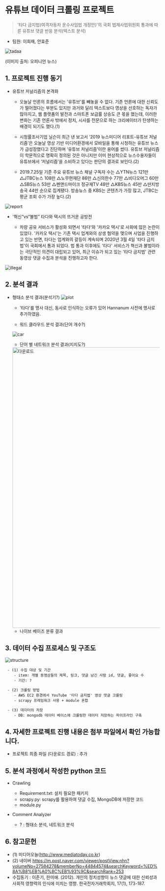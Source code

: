 # 유튜브 데이터 크롤링 프로젝트
> '타다 금지법(여객자동차 운수사업법 개정안)'의 국회 법제사법위원회 통과에 따른 유튜브 댓글 반응 분석(텍스트 분석)
- 팀원: 이희재, 안효준

![tadaa](https://user-images.githubusercontent.com/60166667/80869909-fc7e0600-8cdd-11ea-9b1a-dabde5074dd2.jpg)

(이미지 출처: 오피니언 뉴스)


## 1. 프로젝트 진행 동기

- 유튜브 저널리즘의 본격화
  
  - 오늘날 언론의 흐름에서는 '유튜브'를 빼놓을 수 없다. 기존 언론에 대한 신뢰도가 떨어졌다는 부분도 있지만 과거와 달리 텍스트보다 영상을 선호하는 독자가 많아지고, 웹 플랫폼의 발전과 스마트폰 보급률 상승도 큰 몫을 했는데, 이러한 변화는 기존 언론사 밖에서 정치, 시사를 전문으로 하는 크리에이터가 탄생하는 배경이 되기도 했다.(1)
   
  - 시청률조사기업 닐슨이 최근 낸 보고서 ‘2019 뉴스미디어 리포트-유튜브 저널리즘’은 오늘날 영상 기반 미디어환경에서 모바일을 통해 시청하는 유튜브 뉴스가 급성장했다고 진단하며 ‘유튜브 저널리즘’이란 용어를 썼다. 유튜브 저널리즘이 학문적으로 명확히 정의된 것은 아니지만 이미 현상적으로 뉴스수용자들이 유튜브에서 ‘저널리즘’을 소비하고 있다는 판단의 결과로 보인다.(2)

  - 2019.7.25일 기준 주요 유튜브 뉴스 채널 구독자 수는 △YTN뉴스 121만 △JTBC뉴스 108만 △노무현재단 86만 △신의한수 77만 △비디오머그 60만 △SBS뉴스 53만 △펜앤드마이크 정규재TV 48만 △KBS뉴스 45만 △딴지방송국 44만 순으로 집계됐다. 방송뉴스 중 KBS는 콘텐츠가 가장 많고, JTBC는 평균 조회 수가 가장 높다.(2) 


![report](https://user-images.githubusercontent.com/60166667/80869117-647e1d80-8cd9-11ea-8f30-2f8b94a3f6ee.jpg)



- '혁신”vs“불법” 타다와 택시의 뜨거운 공방전 
 
   - 차량 공유 서비스가 활성화 되면서 '타다'와 '카카오 택시'로 사회에 많은 논란이 있었다. '카카오 택시'는 기존 택시 업계와의 상생 협약을 맺으며 사업을 진행하고 있는 반면, 타다는 업계와의 갈등이 계속되며 2020년 3월 4일 '타다 금지법'이 국회에서 통과 되었다. 법 통과 이후에도 '타다' 서비스가 혁신과 불법이라는 극단적인 의견이 대립되고 있어, 최근 이슈가 되고 있는 '타다 금지법' 관련 동영상 댓글 수집과 분석을 진행하고자 한다.
 
 ![illegal](https://user-images.githubusercontent.com/60166667/80869873-c8a2e080-8cdd-11ea-80bc-47d5eb504300.jpg)
 
 

## 2. 분석 결과


-  형태소 분석 결과(분석기?)
     ![plot](https://user-images.githubusercontent.com/60166667/78257681-24d6e100-7535-11ea-93b7-4647893dbc76.png)
     
     - '타다'를 명사 대신, 동사로 인식하는 오류가 있어 Hannanum 사전에 명사로 추가하였음.

   
  
    -  워드 클라우드 분석 결과(단어 개수?)

   
    ![car](https://user-images.githubusercontent.com/60166667/78257625-12f53e00-7535-11ea-9e51-44e477347f52.png)
   
  
   
    -  단어 별 네트워크 분석 결과(지지도?)
     
     <img width="911" alt="다운로드" src="https://user-images.githubusercontent.com/60166667/80065819-b99d8f00-8575-11ea-9c79-f7d2477635bb.png">
     

    - 나이브 베이즈 분류 결과
    
    
    

## 3. 데이터 수집 프로세스 및 구조도

![structure](https://user-images.githubusercontent.com/60166667/77083157-65683200-6a40-11ea-9bb3-07b323c19224.png)


     - (1) 수집 대상 및 기간 
        - item: 개별 동영상들의 제목, 링크, 댓글 남긴 사람 id, 댓글, 좋아요 수
        - 기간: ?
        
     - (2) 크롤링 방법
        - AWS EC2 환경에서 YouTube '타다 금지법' 영상 댓글 크롤링
        - scrapy 프레임워크 사용 + module 혼합

     - (3) 데이터의 저장
        - DB: mongodb 데이터 베이스에 크롤링한 데이터 저장하는 파이프라인 구축
        

## 4. 자세한 프로젝트 진행 내용은 첨부 파일에서 확인 가능합니다.

- 프로젝트 최종 파일 (다운로드 경로) : 추가 


## 5. 분석 과정에서 작성한 python 코드
- Crawling
  - Requirement.txt: 설치 필요한 패키지
  - scrapy.py: scrapy를 활용하여 댓글 수집, MongoDB에 저장한 코드
  - module.py
  
- Comment Analyzer
  - ? : 형태소 분석, 네트워크 분석


## 6. 참고문헌

- (1) 미디어오늘(http://www.mediatoday.co.kr) 
- (2) 네이버  https://m.post.naver.com/viewer/postView.nhn?volumeNo=27584278&memberNo=44844574&searchKeyword=%ED%8A%B8%EB%A0%8C%EB%93%9C&searchRank=253
- 수집동기 : 이준기, 한미애. (2012). 개인의 정치성향이 뉴스 댓글에 대한 신뢰성과 사회적 영향력의 인식에 미치는 영향. 한국전자거래학회지, 17(1), 173-187.

